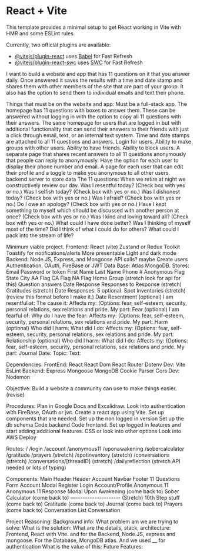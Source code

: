 # React + Vite

This template provides a minimal setup to get React working in Vite with HMR and some ESLint rules.

Currently, two official plugins are available:

- [@vitejs/plugin-react](https://github.com/vitejs/vite-plugin-react/blob/main/packages/plugin-react/README.md) uses [Babel](https://babeljs.io/) for Fast Refresh
- [@vitejs/plugin-react-swc](https://github.com/vitejs/vite-plugin-react-swc) uses [SWC](https://swc.rs/) for Fast Refresh

I want to build a website and app that has 11 questions on it that you answer daily. Once answered it saves the results with a time and date stamp and shares them with other members of the site that are part of your group. it also has the option to send them to individual emails and text their phone.

Things that must be on the website and app:
Must be a full-stack app.
The homepage has 11 questions with boxes to answer them. These can be answered without logging in with the option to copy all 11 questions with their answers.
The same homepage for users that are logged in but with additional functionality that can send their answers to their friends with just a click through email, text, or an internal text system.
Time and date stamps are attached to all 11 questions and answers.
Login for users.
Ability to make groups with other users.
Ability to have friends.
Ability to block users.
A separate page that shares recent answers to all 11 questions anonymously that people can reply to anonymously.
Have the option for each user to display their phone number and email.
A page for each user that can edit their profile and a toggle to make you anonymous to all other users.
backend server to store data
The 11 questions:
When we retire at night we constructively review our day. Was I resentful today? (Check box with yes or no.)
Was I selfish today? (Check box with yes or no.)
Was I dishonest today? (Check box with yes or no.)
Was I afraid? (Check box with yes or no.)
Do I owe an apology? (Check box with yes or no.)
Have I kept something to myself which should be discussed with another person at once? (Check box with yes or no.)
Was I kind and loving toward all? (Check box with yes or no.)
What could I have done better?
Was I thinking of myself most of the time?
Did I think of what I could do for others?
What could I pack into the stream of life?

Minimum viable project.
Frontend: React (vite)
Zustand or Redux Toolkit
Toastify for notifications/alerts
More presentable
Light and dark mode
Backend: Node.JS, Express, and Mongoose
API calls? maybe
Create users
Authentication, OAuth, FireBase or JWT
Data Base: Atlas MongoDB.
Stores:
Email
Password or token
First Name
Last Name
Phone #
Anonymous Flag
State
City
AA Flag
CA Flag
NA Flag
Home Group (stretch look for api for this)
Question answers
Date
Response
Responses to Response (stretch)
Gratitudes (stretch)
Date
Responses: 5 optional.
Spot Inventories (stretch) (review this format before I make it.)
Date
Resentment (optional)
I am resentful at:
The cause it:
Affects my: (Options: fear, self-esteem, security, personal relations, sex relations and pride.
My part:
Fear (optional)
I am fearful of:
Why do I have the fear:
Affects my: (Options: fear, self-esteem, security, personal relations, sex relations and pride.
My part:
Harm (optional)
Who did I harm:
What did I do:
Affects my: (Options: fear, self-esteem, security, personal relations, sex relations and pride.
My part:
Relationship (optional)
Who did I harm:
What did I do:
Affects my: (Options: fear, self-esteem, security, personal relations, sex relations and pride.
My part:
Journal
Date:
Topic:
Text:

Dependencies:
FrontEnd:
React
React Dom
React Router
Dotenv
Dev:
Vite
EsLint
Backend:
Express
Mongoose
MongoDB
Cookie Parser
Cors
Dev:
Nodemon

Objective:
Build a website a community can use to make things easier. (revise)

Procedures:
Plan in Google Docs and Excalidraw.
Look into authentication with FireBase, OAuth or jwt.
Create a react app using Vite.
Set up components that are needed.
Set up the non logged in version
Set up the db schema
Code backend
Code frontend.
Set up logged in features and start adding additional features.
CSS or look into other options
Look into AWS
Deploy

Routes:
/
/login
/account
/anonymous11
/uponawakening
/sobercalculator
/gratitude
/prayers (stretch)
/spotinventory (stretch)
/conversations (stretch)
/conversations/[threadID] (stretch)
/dailyreflection (stretch API needed or lots of typing)

Components:
Main
Header
Header Account
Navbar
Footer
11 Questions Form
Account Modal
Register
Login
Account/Profile
Anonymous 11
Anonymous 11 Response Modal
Upon Awakening (come back to)
Sober Calculator (come back to)
—-------------------
(Stretch)
10th Step stuff (come back to)
Gratitude (come back to)
Journal (come back to)
Prayers (come back to)
Conversation List
Conversation

Project Reasoning:
Background info:
What problem am we are trying to solve:
What is the solution:
What are the details, stack, architecture: Frontend, React with Vite. and for the Backend, Node.JS, express and mongoose. For the Database, MongoDB atlas. And we used **\_\_** for authentication
What is the value of this:
Future Features:
